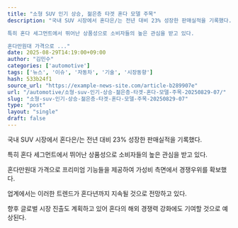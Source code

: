 ```yaml
---
title: "소형 SUV 인기 상승, 젊은층 타겟 혼다 모델 주목"
description: "국내 SUV 시장에서 혼다은/는 전년 대비 23% 성장한 판매실적을 기록했다.

특히 혼다 세그먼트에서 뛰어난 상품성으로 소비자들의 높은 관심을 받고 있다.

혼다만원대 가격으로 ..."
date: 2025-08-29T14:19:00+09:00
author: "김민수"
categories: ['automotive']
tags: ['뉴스', '이슈', '자동차', '기술', '시장동향']
hash: 533b24f1
source_url: "https://example-news-site.com/article-b289907e"
url: "/automotive/소형-suv-인기-상승-젊은층-타겟-혼다-모델-주목-20250829-07/"
slug: "소형-suv-인기-상승-젊은층-타겟-혼다-모델-주목-20250829-07"
type: "post"
layout: "single"
draft: false
---
```


국내 SUV 시장에서 혼다은/는 전년 대비 23% 성장한 판매실적을 기록했다.

특히 혼다 세그먼트에서 뛰어난 상품성으로 소비자들의 높은 관심을 받고 있다.

혼다만원대 가격으로 프리미엄 기능들을 제공하여 가성비 측면에서 경쟁우위를 확보했다.

업계에서는 이러한 트렌드가 혼다년까지 지속될 것으로 전망하고 있다.

향후 글로벌 시장 진출도 계획하고 있어 혼다의 해외 경쟁력 강화에도 기여할 것으로 예상된다.
